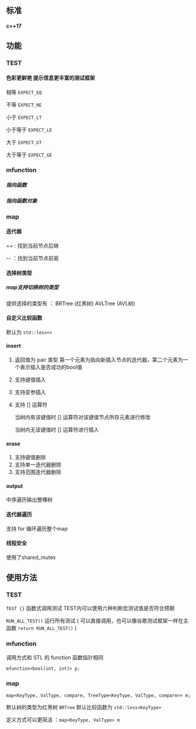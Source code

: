 ## 标准

#### c++17

## 功能

### TEST

#### 色彩更鲜艳 提示信息更丰富的测试框架

相等 	`EXPECT_EQ`

不等 	`EXPECT_NE`

小于 	`EXPECT_LT`

小于等于 `EXPECT_LE`

大于 	`EXPECT_GT`

大于等于 `EXPECT_GE`

### mfunction

##### 指向函数

##### 指向函数对象

### map

#### 迭代器

++ : 找到当前节点后继

-- ：找到当前节点前驱

#### 选择树类型

##### map支持切换树的类型

提供选择的类型有 ： BRTree (红黑树) 	AVLTree (AVL树)

#### 自定义比较函数

默认为 `std::less<>`

#### insert

1. 返回值为 pair 类型 第一个元素为指向新插入节点的迭代器，第二个元素为一个表示插入是否成功的bool值

2. 支持键值插入

3. 支持变参插入

4. 支持 [] 运算符

   当树内有该键值时 [] 运算符对该键值节点所存元素进行修改

   当树内无该键值时 [] 运算符进行插入

#### erase

1. 支持键值删除
2. 支持单一迭代器删除
3. 支持范围迭代器删除

#### output

中序遍历输出整棵树

#### 迭代器遍历

支持 for 循环遍历整个map

#### 线程安全

使用了shared_mutex

## 使用方法

### TEST

`TEST {}` 函数式调用测试 TEST内可以使用六种判断宏测试值是否符合预期

`RUN_ALL_TEST()` 运行所有测试 ( 可以直接调用，也可以像谷歌测试框架一样在主函数 `return RUN_ALL_TEST()` )

### mfunction

调用方式和 STL 的 function 函数指针相同

`mfunction<bool(int, int)> p;`

### map

`map<KeyType, ValType, compare, TreeType<KeyType, ValType, compare>> m;`

默认树的类型为红黑树 `BRTree` 默认比较函数为 `std::less<KeyType>`

定义方式可以更简洁 ：`map<KeyType, ValType> m`
